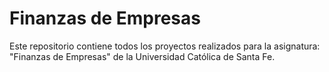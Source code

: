 # Finanzas de Empresas
Este repositorio contiene todos los proyectos realizados para la asignatura: "Finanzas de Empresas" de la Universidad Católica de Santa Fe.

